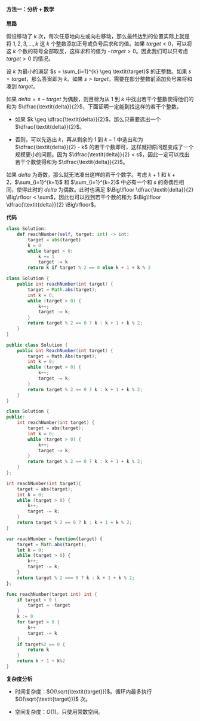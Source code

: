 #### 方法一：分析 + 数学

**思路**

假设移动了 $k$ 次，每次任意地向左或向右移动，那么最终达到的位置实际上就是将 $1,2,3,\ldots,k$ 这 $k$ 个整数添加正号或负号后求和的值。如果 $\textit{target} < 0$，可以将这 $k$ 个数的符号全部取反，这样求和的值为 $-\textit{target} > 0$。因此我们可以只考虑 $\textit{target} > 0$ 的情况。

设 $k$ 为最小的满足 $s = \sum_{i=1}^{k} \geq \textit{target}$ 的正整数。如果 $s = \textit{target}$，那么答案即为 $k$。如果 $s > \textit{target}$，需要在部分整数前添加负号来将和凑到 $\textit{target}$。

如果 $\textit{delta} = s - \textit{target}$ 为偶数，则目标为从 $1$ 到 $k$ 中找出若干个整数使得他们的和为 $\dfrac{\textit{delta}}{2}$，下面证明一定能到找这样的若干个整数。

- 如果 $k \geq \dfrac{\textit{delta}}{2}$，那么只需要选出一个 $\dfrac{\textit{delta}}{2}$。

- 否则，可以先选出 $k$，再从剩余的 $1$ 到 $k-1$ 中选出和为 $\dfrac{\textit{delta}}{2} - k$ 的若干个数即可，这样就把原问题变成了一个规模更小的问题。因为 $\dfrac{\textit{delta}}{2} < s$，因此一定可以找出若干个数使得和为 $\dfrac{\textit{delta}}{2}$。

如果 $\textit{delta}$ 为奇数，那么就无法凑出这样的若干个数字。考虑 $k+1$ 和 $k+2$，$\sum_{i=1}^{k+1}$ 和 $\sum_{i=1}^{k+2}$ 中必有一个和 $s$ 的奇偶性相同，使得此时的 $\textit{delta}$ 为偶数。此时也满足 $\Big\lfloor \dfrac{\textit{delta}}{2} \Big\rfloor < \sum$，因此也可以找到若干个数的和为 $\Big\lfloor \dfrac{\textit{delta}}{2} \Big\rfloor$。

**代码**

```Python [sol1-Python3]
class Solution:
    def reachNumber(self, target: int) -> int:
        target = abs(target)
        k = 0
        while target > 0:
            k += 1
            target -= k
        return k if target % 2 == 0 else k + 1 + k % 2
```

```Java [sol1-Java]
class Solution {
    public int reachNumber(int target) {
        target = Math.abs(target);
        int k = 0;
        while (target > 0) {
            k++;
            target -= k;
        }
        return target % 2 == 0 ? k : k + 1 + k % 2;
    }
}
```

```C# [sol1-C#]
public class Solution {
    public int ReachNumber(int target) {
        target = Math.Abs(target);
        int k = 0;
        while (target > 0) {
            k++;
            target -= k;
        }
        return target % 2 == 0 ? k : k + 1 + k % 2;
    }
}
```

```C++ [sol1-C++]
class Solution {
public:
    int reachNumber(int target) {
        target = abs(target);
        int k = 0;
        while (target > 0) {
            k++;
            target -= k;
        }
        return target % 2 == 0 ? k : k + 1 + k % 2;
    }
};
```

```C [sol1-C]
int reachNumber(int target){
    target = abs(target);
    int k = 0;
    while (target > 0) {
        k++;
        target -= k;
    }
    return target % 2 == 0 ? k : k + 1 + k % 2;
}
```

```JavaScript [sol1-JavaScript]
var reachNumber = function(target) {
    target = Math.abs(target);
    let k = 0;
    while (target > 0) {
        k++;
        target -= k;
    }
    return target % 2 === 0 ? k : k + 1 + k % 2;
};
```

```go [sol1-Golang]
func reachNumber(target int) int {
    if target < 0 {
        target = -target
    }
    k := 0
    for target > 0 {
        k++
        target -= k
    }
    if target%2 == 0 {
        return k
    }
    return k + 1 + k%2
}
```

**复杂度分析**

- 时间复杂度：$O(\sqrt{\textit{target}})$。循环内最多执行 $O(\sqrt{\textit{target}})$ 次。

- 空间复杂度：$O(1)$。只使用常数空间。